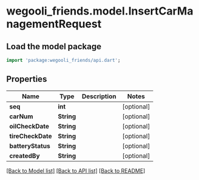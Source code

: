 # wegooli_friends.model.InsertCarManagementRequest

## Load the model package

```dart
import 'package:wegooli_friends/api.dart';
```

## Properties

| Name              | Type       | Description | Notes      |
| ----------------- | ---------- | ----------- | ---------- |
| **seq**           | **int**    |             | [optional] |
| **carNum**        | **String** |             | [optional] |
| **oilCheckDate**  | **String** |             | [optional] |
| **tireCheckDate** | **String** |             | [optional] |
| **batteryStatus** | **String** |             | [optional] |
| **createdBy**     | **String** |             | [optional] |

[[Back to Model list]](../README.md#documentation-for-models)
[[Back to API list]](../README.md#documentation-for-api-endpoints)
[[Back to README]](../README.md)
